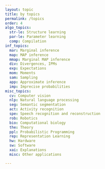 ```yaml
---
layout: topic
title: by topics
permalink: /topics
order: 4
algo_topics: 
  str-le: Structure learning
  par-le: Parameter learning
  comp: Compilation
inf_topics: 
  mar: Marginal inference
  map: MAP inference
  mmap: Marginal MAP inference
  div: Divergences, IPMs
  exp: Expectations
  mom: Moments
  sam: Sampling
  app: Approximate inference
  imp: Imprecise probabilities
misc_topics: 
  cv: Computer vision
  nlp: Natural language processing
  seg: Semantic segmentation
  act: Activity recognition
  spe: Speech recognition and reconstruction
  rob: Robotics
  bio: Computational biology
  the: Theory
  ppl: Probabilistic Programming
  rep: Representation Learning
  hw: Hardware
  sw: Software
  xai: Explanations
  misc: Other applications

---
```

